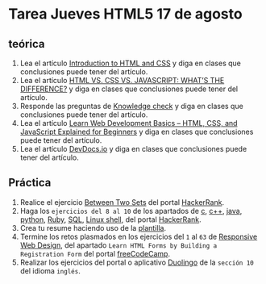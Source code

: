 # Tarea Jueves HTML5 17 de agosto

## teórica

1. Lea el artículo [Introduction to HTML and CSS](https://www.theodinproject.com/lessons/foundations-introduction-to-html-and-css) y diga en clases que conclusiones puede tener del artículo.
2. Lea el artículo [HTML VS. CSS VS. JAVASCRIPT: WHAT’S THE DIFFERENCE?](https://brytdesigns.com/html-css-javascript-whats-the-difference) y diga en clases que conclusiones puede tener del artículo.
3. Responde las preguntas de [Knowledge check](https://www.theodinproject.com/lessons/foundations-introduction-to-html-and-css#knowledge-check) y diga en clases que conclusiones puede tener del artículo.
4. Lea el artículo [Learn Web Development Basics – HTML, CSS, and JavaScript Explained for Beginners](https://www.freecodecamp.org/news/html-css-and-javascript-explained-for-beginners/) y diga en clases que conclusiones puede tener del artículo.
5. Lea el artículo [DevDocs.io](https://devdocs.io/) y diga en clases que conclusiones puede tener del artículo.

## Práctica

1. Realice el ejercicio [Between Two Sets](https://www.hackerrank.com/challenges/between-two-sets/problem?isFullScreen=false) del portal [HackerRank](https://www.hackerrank.com/dashboard).
2. Haga los `ejercicios del 8 al 10` de los apartados de [c](https://www.hackerrank.com/domains/c), [c++](https://www.hackerrank.com/domains/cpp), [java](https://www.hackerrank.com/domains/java), [python](https://www.hackerrank.com/domains/python), [Ruby](https://www.hackerrank.com/domains/ruby), [SQL](https://www.hackerrank.com/domains/sql), [Linux shell](https://www.hackerrank.com/domains/shell), del portal [HackerRank](https://www.hackerrank.com/dashboard).
3. Crea tu resume haciendo uso de la [plantilla](https://docs.google.com/document/d/1jfUa4HGBDjt2peJPQ0Wg1YhdGkCoSysS6QMT4u8bCic/edit?usp=sharing).
4. Termine los retos plasmados en los ejercicios del `1` al `63` de [Responsive Web Design](https://www.freecodecamp.org/learn/2022/responsive-web-design/), del apartado `Learn HTML Forms by Building a Registration Form` del portal [freeCodeCamp](https://www.freecodecamp.org/learn/).
5. Realizar los ejercicios del portal o aplicativo [Duolingo](https://www.duolingo.com/learn) de la `sección 10` del idioma `inglés`.
